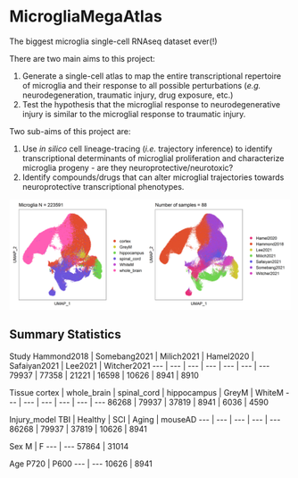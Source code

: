 # MicrogliaMegaAtlas

The biggest microglia single-cell RNAseq dataset ever(!)

There are two main aims to this project:

1. Generate a single-cell atlas to map the entire transcriptional repertoire of microglia and their response to all possible perturbations (*e.g.* neurodegeneration, traumatic injury, drug exposure, etc.)
2. Test the hypothesis that the microglial response to neurodegenerative injury is similar to the microglial response to traumatic injury.

Two sub-aims of this project are:

1. Use *in silico* cell lineage-tracing (*i.e.* trajectory inference) to identify transcriptional determinants of microglial proliferation and characterize microglia progeny - are they neuroprotective/neurotoxic?
2. Identify compounds/drugs that can alter microglial trajectories towards neuroprotective transcriptional phenotypes.


![UMAP of microglia across tissue and disease](results/Integration_Microglia/tissue_study_umap.png)

## Summary Statistics

Study
Hammond2018 | Somebang2021 | Milich2021 | Hamel2020 | Safaiyan2021 | Lee2021 | Witcher2021
--- | --- | --- | --- | --- | --- | ---
79937 | 77358 | 21221 | 16598 | 10626 | 8941 | 8910

Tissue
cortex | whole_brain | spinal_cord | hippocampus | GreyM | WhiteM
--- | --- | --- | --- | --- | ---
86268 | 79937 | 37819 | 8941 | 6036 | 4590

Injury_model
TBI | Healthy | SCI | Aging | mouseAD
--- | --- | --- | --- | ---
86268 | 79937 | 37819 | 10626 | 8941

Sex
M | F
--- | ---
57864 | 31014

Age
P720 | P600
--- | ---
10626 | 8941

